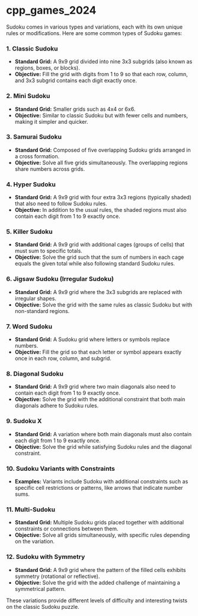 # cpp_games_2024

Sudoku comes in various types and variations, each with its own unique rules or modifications. Here are some common types of Sudoku games:

### 1. **Classic Sudoku**
- **Standard Grid:** A 9x9 grid divided into nine 3x3 subgrids (also known as regions, boxes, or blocks).
- **Objective:** Fill the grid with digits from 1 to 9 so that each row, column, and 3x3 subgrid contains each digit exactly once.

### 2. **Mini Sudoku**
- **Standard Grid:** Smaller grids such as 4x4 or 6x6.
- **Objective:** Similar to classic Sudoku but with fewer cells and numbers, making it simpler and quicker.

### 3. **Samurai Sudoku**
- **Standard Grid:** Composed of five overlapping Sudoku grids arranged in a cross formation.
- **Objective:** Solve all five grids simultaneously. The overlapping regions share numbers across grids.

### 4. **Hyper Sudoku**
- **Standard Grid:** A 9x9 grid with four extra 3x3 regions (typically shaded) that also need to follow Sudoku rules.
- **Objective:** In addition to the usual rules, the shaded regions must also contain each digit from 1 to 9 exactly once.

### 5. **Killer Sudoku**
- **Standard Grid:** A 9x9 grid with additional cages (groups of cells) that must sum to specific totals.
- **Objective:** Solve the grid such that the sum of numbers in each cage equals the given total while also following standard Sudoku rules.

### 6. **Jigsaw Sudoku (Irregular Sudoku)**
- **Standard Grid:** A 9x9 grid where the 3x3 subgrids are replaced with irregular shapes.
- **Objective:** Solve the grid with the same rules as classic Sudoku but with non-standard regions.

### 7. **Word Sudoku**
- **Standard Grid:** A Sudoku grid where letters or symbols replace numbers.
- **Objective:** Fill the grid so that each letter or symbol appears exactly once in each row, column, and subgrid.

### 8. **Diagonal Sudoku**
- **Standard Grid:** A 9x9 grid where two main diagonals also need to contain each digit from 1 to 9 exactly once.
- **Objective:** Solve the grid with the additional constraint that both main diagonals adhere to Sudoku rules.

### 9. **Sudoku X**
- **Standard Grid:** A variation where both main diagonals must also contain each digit from 1 to 9 exactly once.
- **Objective:** Solve the grid while satisfying Sudoku rules and the diagonal constraint.

### 10. **Sudoku Variants with Constraints**
- **Examples:** Variants include Sudoku with additional constraints such as specific cell restrictions or patterns, like arrows that indicate number sums.

### 11. **Multi-Sudoku**
- **Standard Grid:** Multiple Sudoku grids placed together with additional constraints or connections between them.
- **Objective:** Solve all grids simultaneously, with specific rules depending on the variation.

### 12. **Sudoku with Symmetry**
- **Standard Grid:** A 9x9 grid where the pattern of the filled cells exhibits symmetry (rotational or reflective).
- **Objective:** Solve the grid with the added challenge of maintaining a symmetrical pattern.

These variations provide different levels of difficulty and interesting twists on the classic Sudoku puzzle.
